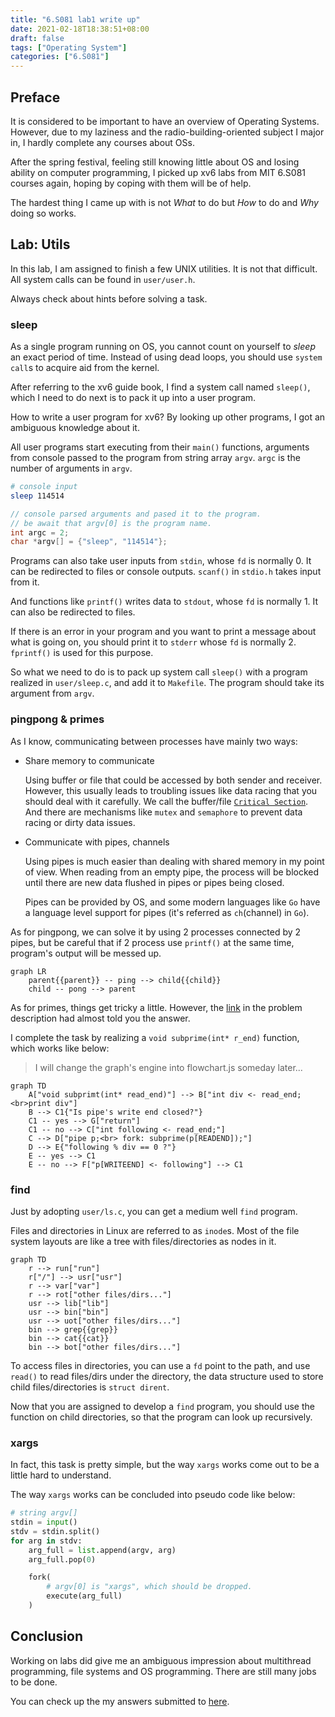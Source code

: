 ```yaml
---
title: "6.S081 lab1 write up"
date: 2021-02-18T18:38:51+08:00
draft: false
tags: ["Operating System"]
categories: ["6.S081"]
---
```


## Preface

It is considered to be important to have an overview of Operating Systems. However, due to my laziness and the radio-building-oriented subject I major in, I hardly complete any courses about OSs.

After the spring festival, feeling still knowing little about OS and losing ability on computer programming, I picked up xv6 labs from MIT 6.S081 courses again, hoping by coping with them will be of help.

The hardest thing I came up with is not *What* to do but *How* to do and *Why* doing so works.

## Lab: Utils

In this lab, I am assigned to finish a few UNIX utilities. It is not that difficult. All system calls can be found in `user/user.h`.

Always check about hints before solving a task.

### sleep

As a single program running on OS, you cannot count on yourself to *sleep* an exact period of time. Instead of using dead loops, you should use `system call`s to acquire aid from the kernel.

After referring to the xv6 guide book, I find a system call named `sleep()`, which I need to do next is to pack it up into a user program.

How to write a user program for xv6? By looking up other programs, I got an ambiguous knowledge about it.

All user programs start executing from their `main()` functions, arguments from console passed to the program from string array `argv`. `argc` is the number of arguments in `argv`.

``` bash
# console input
sleep 114514
```

``` C
// console parsed arguments and pased it to the program.
// be await that argv[0] is the program name.
int argc = 2;
char *argv[] = {"sleep", "114514"};
```

Programs can also take user inputs from `stdin`, whose `fd` is normally 0. It can be redirected to files or console outputs. `scanf()` in `stdio.h` takes input from it.

And functions like `printf()` writes data to `stdout`, whose `fd` is normally 1. It can also be redirected to files.

If there is an error in your program and you want to print a message about what is going on, you should print it to `stderr` whose `fd` is normally 2. `fprintf()` is used for this purpose.

So what we need to do is to pack up system call `sleep()` with a program realized in `user/sleep.c`, and add it to `Makefile`. The program should take its argument from `argv`.

### pingpong & primes

As I know, communicating between processes have mainly two ways:

- Share memory to communicate
  
   Using buffer or file that could be accessed by both sender and receiver. However, this usually leads to troubling issues like data racing that you should deal with it carefully. We call the buffer/file [`Critical Section`](https://en.wikipedia.org/wiki/Critical_section). And there are mechanisms like `mutex` and `semaphore` to prevent data racing or dirty data issues.

- Communicate with pipes, channels

   Using pipes is much easier than dealing with shared memory in my point of view. When reading from an empty pipe, the process will be blocked until there are new data flushed in pipes or pipes being closed.

   Pipes can be provided by OS, and some modern languages like `Go` have a language level support for pipes (it's referred as `ch`(channel) in `Go`).

As for pingpong, we can solve it by using 2 processes connected by 2 pipes, but be careful that if 2 process use `printf()` at the same time, program's output will be messed up.

```mermaid
graph LR
    parent{{parent}} -- ping --> child{{child}}
    child -- pong --> parent
```

As for primes, things get tricky a little. However, the [link](https://swtch.com/~rsc/thread/) in the problem description had almost told you the answer.

I complete the task by realizing a `void subprime(int* r_end)` function, which works like below:
> I will change the graph's engine into flowchart.js someday later...

```mermaid
graph TD
    A["void subprimt(int* read_end)"] --> B["int div <- read_end;<br>print div"]
    B --> C1{"Is pipe's write end closed?"}
    C1 -- yes --> G["return"]
    C1 -- no --> C["int following <- read_end;"]
    C --> D["pipe p;<br> fork: subprime(p[READEND]);"]
    D --> E{"following % div == 0 ?"}
    E -- yes --> C1
    E -- no --> F["p[WRITEEND] <- following"] --> C1
```

### find

Just by adopting `user/ls.c`, you can get a medium well `find` program.

Files and directories in Linux are referred to as `inode`s. Most of the file system layouts are like a tree with files/directories as nodes in it.

```mermaid
graph TD
    r --> run["run"]
    r["/"] --> usr["usr"]
    r --> var["var"]
    r --> rot["other files/dirs..."]
    usr --> lib["lib"]
    usr --> bin["bin"]
    usr --> uot["other files/dirs..."]
    bin --> grep{{grep}}
    bin --> cat{{cat}}
    bin --> bot["other files/dirs..."]
```

To access files in directories, you can use a `fd` point to the path, and use `read()` to read files/dirs under the directory, the data structure used to store child files/directories is `struct dirent`.

Now that you are assigned to develop a `find` program, you should use the function on child directories, so that the program can look up recursively.

### xargs

In fact, this task is pretty simple, but the way `xargs` works come out to be a little hard to understand.

The way `xargs` works can be concluded into pseudo code like below:

```python
# string argv[]
stdin = input()
stdv = stdin.split()
for arg in stdv:
    arg_full = list.append(argv, arg)
    arg_full.pop(0)

    fork(
        # argv[0] is "xargs", which should be dropped.
        execute(arg_full)
    )
```

## Conclusion

Working on labs did give me an ambiguous impression about multithread programming, file systems and OS programming. There are still many jobs to be done.

You can check up the my answers submitted to [here](https://github.com/ClSlaid/6.S081).

